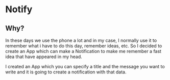 # Notify
## Why?
In these days we use the phone a lot and in my case, I normally use it to remember what i have to do this day, remember ideas, etc.
So I decided to create an App which can make a Notification to make me remember a fast idea that have appeared in my head.

I created an App which you can specify a title and the message you want to write and it is going to create a notification with that data.
